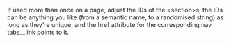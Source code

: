 If used more than once on a page, adjust the IDs of the \<section\>s, the IDs can be anything you like (from a semantic name, to a randomised string) as long as they're unique, and the href attribute for the corresponding nav tabs__link points to it.